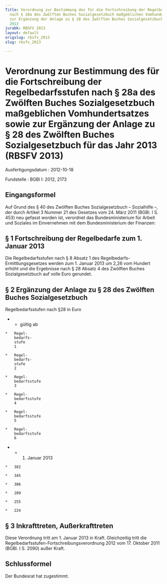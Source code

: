 ```yaml
---
Title: Verordnung zur Bestimmung des für die Fortschreibung der Regelbedarfsstufen
  nach § 28a des Zwölften Buches Sozialgesetzbuch maßgeblichen Vomhundertsatzes sowie
  zur Ergänzung der Anlage zu § 28 des Zwölften Buches Sozialgesetzbuch für das Jahr
  2013
jurabk: RBSFV 2013
layout: default
origslug: rbsfv_2013
slug: rbsfv_2013

---
```


# Verordnung zur Bestimmung des für die Fortschreibung der Regelbedarfsstufen nach § 28a des Zwölften Buches Sozialgesetzbuch maßgeblichen Vomhundertsatzes sowie zur Ergänzung der Anlage zu § 28 des Zwölften Buches Sozialgesetzbuch für das Jahr 2013 (RBSFV 2013)

Ausfertigungsdatum
:   2012-10-18

Fundstelle
:   BGBl I: 2012, 2173

## Eingangsformel

Auf Grund des § 40 des Zwölften Buches Sozialgesetzbuch – Sozialhilfe
–, der durch Artikel 3 Nummer 21 des Gesetzes vom 24. März 2011 (BGBl.
I S. 453) neu gefasst worden ist, verordnet das Bundesministerium für
Arbeit und Soziales im Einvernehmen mit dem Bundesministerium der
Finanzen:

## § 1 Fortschreibung der Regelbedarfe zum 1. Januar 2013

Die Regelbedarfsstufen nach § 8 Absatz 1 des Regelbedarfs-
Ermittlungsgesetzes werden zum 1. Januar 2013 um 2,26 vom Hundert
erhöht und die Ergebnisse nach § 28 Absatz 4 des Zwölften Buches
Sozialgesetzbuch auf volle Euro gerundet.

## § 2 Ergänzung der Anlage zu § 28 des Zwölften Buches Sozialgesetzbuch

Regelbedarfsstufen nach §28 in Euro


*    *   gültig ab

    *   Regel-
        bedarfs-
        stufe
        1

    *   Regel-
        bedarfs-
        stufe
        2

    *   Regel-
        bedarfsstufe
        3

    *   Regel-
        bedarfsstufe
        4

    *   Regel-
        bedarfsstufe
        5

    *   Regel-
        bedarfsstufe
        6


*    *   1. Januar 2013

    *   382

    *   345

    *   306

    *   289

    *   255

    *   224

## § 3 Inkrafttreten, Außerkrafttreten

Diese Verordnung tritt am 1. Januar 2013 in Kraft. Gleichzeitig tritt
die Regelbedarfsstufen-Fortschreibungsverordnung 2012 vom 17. Oktober
2011 (BGBl. I S. 2090) außer Kraft.

## Schlussformel

Der Bundesrat hat zugestimmt.

